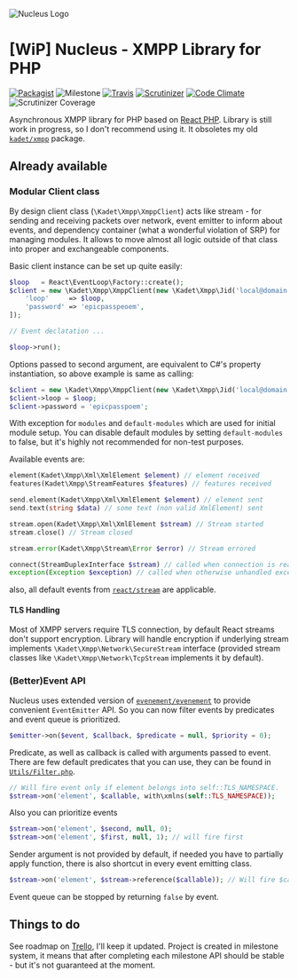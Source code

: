 ![Nucleus Logo](https://dl.dropboxusercontent.com/u/60020102/ShareX/2016-07/nucleus_Logo%20%2B%20Logotyp%20-%20Color.png)
# [WiP] Nucleus - XMPP Library for PHP
[![Packagist](https://img.shields.io/packagist/v/kadet/nucleus.svg?maxAge=2592000?style=flat-square)](https://packagist.org/packages/kadet/nucleus)
![Milestone](https://img.shields.io/badge/milestone-2-yellow.svg)
[![Travis](https://img.shields.io/travis/kadet1090/nucleus.svg?maxAge=2592000?style=flat-square)](https://travis-ci.org/kadet1090/nucleus)
[![Scrutinizer](https://img.shields.io/scrutinizer/g/kadet1090/nucleus.svg?maxAge=2592000?style=flat-square)](https://scrutinizer-ci.com/g/kadet1090/nucleus/?branch=master)
[![Code Climate](https://img.shields.io/codeclimate/github/kadet1090/nucleus.svg?maxAge=2592000)]()
![Scrutinizer Coverage](https://img.shields.io/scrutinizer/coverage/g/kadet1090/nucleus.svg?maxAge=2592000?style=flat-square)

Asynchronous XMPP library for PHP based on [React PHP](https://github.com/reactphp). Library is still work in progress,
so I don't recommend using it. It obsoletes my old [`kadet/xmpp`](https://github.com/kadet1090/xmpp) package.

## Already available
### Modular Client class
By design client class (`\Kadet\Xmpp\XmppClient`) acts like stream - for sending and receiving packets over network, 
event emitter to inform about events, and dependency container (what a wonderful violation of SRP) for managing modules.
It allows to move almost all logic outside of that class into proper and exchangeable components.

Basic client instance can be set up quite easily:
```php
$loop   = React\EventLoop\Factory::create();
$client = new \Kadet\Xmpp\XmppClient(new \Kadet\Xmpp\Jid('local@domain.tld/resource'), [
    'loop'     => $loop,
    'password' => 'epicpasspeoem',
]);

// Event declatation ...

$loop->run();
```

Options passed to second argument, are equivalent to C#'s property instantiation, so above example is same as calling:
```php
$client = new \Kadet\Xmpp\XmppClient(new \Kadet\Xmpp\Jid('local@domain.tld/resource'));
$client->loop = $loop;
$client->password = 'epicpasspoem';
```

With exception for `modules` and `default-modules` which are used for initial module setup. You can disable default
modules by setting `default-modules` to false, but it's highly not recommended for non-test purposes.

Available events are:
```php
element(Kadet\Xmpp\Xml\XmlElement $element) // element received
features(Kadet\Xmpp\StreamFeatures $features) // features received

send.element(Kadet\Xmpp\Xml\XmlElement $element) // element sent
send.text(string $data) // some text (non valid XmlElement) sent

stream.open(Kadet\Xmpp\Xml\XmlElement $stream) // Stream started
stream.close() // Stream closed

stream.error(Kadet\Xmpp\Stream\Error $error) // Stream errored

connect(StreamDuplexInterface $stream) // called when connection is ready
exception(Exception $exception) // called when otherwise unhandled exception happens
```
also, all default events from [`react/stream`] are applicable.

#### TLS Handling
Most of XMPP servers require TLS connection, by default React streams don't support encryption. Library will handle 
encryption if underlying stream implements `\Kadet\Xmpp\Network\SecureStream` interface (provided stream classes like 
`\Kadet\Xmpp\Network\TcpStream` implements it by default). 

### (Better)Event API
Nucleus uses extended version of [`evenement/evenement`] to provide convenient `EventEmitter` API. So you can now filter
events by predicates and event queue is prioritized. 

```php
$emitter->on($event, $callback, $predicate = null, $priority = 0);
```

Predicate, as well as callback is called with arguments passed to event. There are few default predicates that you can
use, they can be found in [`Utils/Filter.php`](Utils/Filter.php).

```php
// Will fire event only if element belongs into self::TLS_NAMESPACE.
$stream->on('element', $callable, with\xmlns(self::TLS_NAMESPACE));
```

Also you can prioritize events
```php
$stream->on('element', $second, null, 0);
$stream->on('element', $first, null, 1); // will fire first
```

Sender argument is not provided by default, if needed you have to partially apply function, there is also shortcut in
every event emitting class.
```php
$stream->on('element', $stream->reference($callable)); // Will fire $callable($stream, ...$arguments);
```

Event queue can be stopped by returning `false` by event.

## Things to do
See roadmap on [Trello], I'll keep it updated. Project is created in milestone system, it means that after completing
each milestone API should be stable - but it's not guaranteed at the moment.


[Trello]:  https://trello.com/b/WHQ6d3hw/xmpp
[rfc6120]: xmpp.org/rfcs/rfc6120.html
[`evenement/evenement`]: https://packagist.org/packages/evenement/evenement
[`react/stream`]: https://github.com/reactphp/stream
